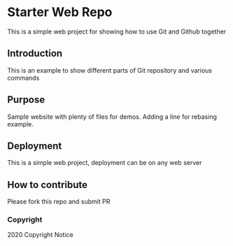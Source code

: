# Starter Web Repo
This is a simple web project for showing how to use Git and Github together

## Introduction
This is an example to show different parts of Git repository and various commands


## Purpose

Sample website with plenty of files for demos.
Adding a line for rebasing example.

## Deployment
This is a simple web project, deployment can be on any web server

## How to contribute
Please fork this repo and submit PR

### Copyright
2020 Copyright Notice